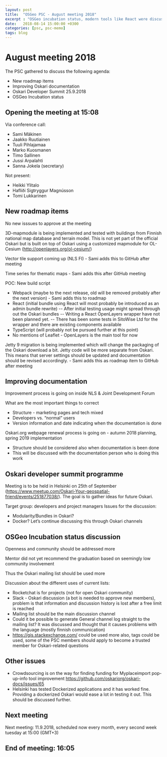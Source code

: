 ```yaml
---
layout: post
title:  "OSGeo PSC - August meeting 2018"
excerpt : "OSGeo incubation status, modern tools like React were discussed"
date:   2018-08-14 15:00:00 +0300
categories: [psc, psc-memo]
tags: blog
---
```


# August meeting 2018

The PSC gathered to discuss the following agenda:

- New roadmap items
- Improving Oskari documentation
- Oskari Developer Summit 25.9.2018
- OSGeo Incubation status

## Opening the meeting at 15:08

Via conference call:

- Sami Mäkinen
- Jaakko Ruutiainen
- Tuuli Pihlajamaa
- Marko Kuosmanen
- Timo Sallinen
- Jussi Arpalahti
- Sanna Jokela (secretary)

Not present:

- Heikki Ylitalo
- Hafliði Sigtryggur Magnússon
- Tomi Lukkarinen

## New roadmap items

No new isssues to approve at the meeting

3D-mapmodule is being implemented and tested with buildings from Finnish national map database and terrain model. This is not yet part of the official Oskari but is built on top of Oskari using a customized mapmodule for OL-Cesium (http://openlayers.org/ol-cesium/)
 
Vector tile support coming up (NLS FI) - Sami adds this to GitHub after meeting

Time series for thematic maps - Sami adds this after GitHub meeting

POC: New build script 
- Webpack (maybe to the next release, old will be removed probably after the next version) - Sami adds this to roadmap
- React (initial bundle using React will most probably be introduced as an admin bundle rewrite)
-- After initial testing usage might spread through out the Oskari bundles
-- Writing a React OpenLayers wrapper have not been planned yet.
-- There has been some tests in SitoWise Ltd for the wrapper and there are existing components available
- TypeScript (will probably not be pursued further at this point)
- No mentions of Leaflet - OpenLayers is the main tool for now

Jetty 9 migration is being implemented which will change the packaging of the Oskari download a bit. 
Jetty code will be more separate from Oskari. This means that server settings should be updated and documentation should be revised accordingly. - Sami adds this as roadmap item to GitHub after meeting


## Improving documentation

Improvement process is going on inside NLS & Joint Development Forum

What are the most important things to correct
- Structure - marketing pages and tech mixed 
- Developers vs. “normal” users
- Version information and date indicating when the documentation is done

Oskari.org webpage renewal process is going on - autumn 2018 planning, spring 2019 implementation
- Structure should be considered also when documentation is been done
- This will be discussed with the documentation person who is doing this work


## Oskari developer summit programme 

Meeting is to be held in Helsinki on 25th of September (https://www.meetup.com/Oskari-Your-geospatial-friend/events/251877038/). The goal is to gather ideas for future Oskari.

Target group: developers and project managers
Issues for the discussion:
- Modularity/Bundles in Oskari? 
- Docker?
Let’s continue discussing this through Oskari channels


## OSGeo Incubation status discussion
Openness and community should be addressed more

Mentor did not yet recommend the graduation based on seemingly low community involvement

Thus the Oskari mailing list should be used more

Discussion about the different uses of current lists:
- Rocketchat is for projects (not for open Oskari community)
- Slack - Oskari discussion (a bot is needed to approve new members), problem is that information and discussion history is lost after a free limit is reached
- Mailing list should be the main discussion channel
- Could it be possible to generate General channel log straight to the mailing list? It was discussed and thought that it causes problems with the language (mostly finnish communication)
- https://gis.stackexchange.com/  could be used more also, tags could be used, some of the PSC members should apply to become a trusted member for Oskari-related questions


## Other issues

- Crowdsourcing is on the way for finding funding for Myplaceimport pop-up-info tool improvement https://github.com/oskariorg/oskari-docs/issues/65
- Helsinki has tested Dockerized applications and it has worked fine. Providing a dockerized Oskari would ease a lot in testing it out. This should be discussed further.


## Next meeting

Next meeting: 11.9.2018, scheduled now every month, every second week tuesday at 15:00 (GMT+3)

## End of meeting: 16:05

